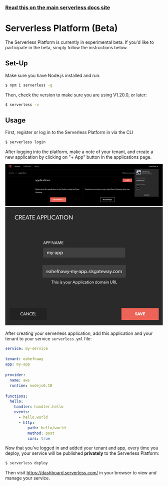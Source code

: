 <!--
title: Serverless - Platform Documentation
menuText: Platform
layout: Doc
-->

<!-- DOCS-SITE-LINK:START automatically generated  -->
### [Read this on the main serverless docs site](https://www.serverless.com/framework/docs/platform)
<!-- DOCS-SITE-LINK:END -->

# Serverless Platform (Beta)

The Serverless Platform is currently in experimental beta. If you'd like to participate in the beta, simply follow the instructions below.

## Set-Up

Make sure you have Node.js installed and run:

```sh
$ npm i serverless -g
```

Then, check the version to make sure you are using V1.20.0, or later:

```sh
$ serverless -v
```

## Usage

First, register or log in to the Serverless Platform in via the CLI

```sh
$ serverless login
```

After logging into the platform, make a note of your tenant, and create a new application by clicking on "+ App" button in the applications page.

![Serverless Platform - Tenant](../../assets/tenant.png?raw=true "Serverless Platform - Tenant")
![Serverless Platform - Create Application](../../assets/create-application.png?raw=true "Serverless Platform - Create Application")

After creating your serverless application, add this application and your tenant to your service `serverless.yml` file:


```yml
service: my-service

tenant: eahefnawy
app: my-app

provider:
  name: aws
  runtime: nodejs6.10

functions:
  hello:
    handler: handler.hello
    events:
      - hello.world
      - http:
          path: hello/world
          method: post
          cors: true
```

Now that you've logged in and added your tenant and app, every time you deploy, your service will be published **privately** to the Serverless Platform:

```sh
$ serverless deploy
```

Then visit https://dashboard.serverless.com/ in your browser to view and manage your service.
